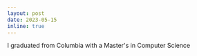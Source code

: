 ```yaml
---
layout: post
date: 2023-05-15
inline: true
---
```


I graduated from Columbia with a Master's in Computer Science